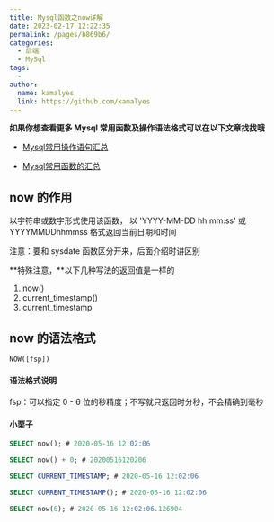 ```yaml
---
title: Mysql函数之now详解
date: 2023-02-17 12:22:35
permalink: /pages/b869b6/
categories:
  - 后端
  - MySql
tags:
  - 
author: 
  name: kamalyes
  link: https://github.com/kamalyes
---
```

**如果你想查看更多 Mysql 常用函数及操作语法格式可以在以下文章找找哦**

- [Mysql常用操作语句汇总](./59.Mysql常用操作语句汇总.md)

- [Mysql常用函数的汇总](./01.Mysql常用函数汇总.md)

now 的作用
-------

以字符串或数字形式使用该函数， 以 'YYYY-MM-DD hh:mm:ss' 或 YYYYMMDDhhmmss 格式返回当前日期和时间

注意：要和 sysdate 函数区分开来，后面介绍时讲区别

**特殊注意，**以下几种写法的返回值是一样的

1.  now()
2.  current_timestamp()
3.  current_timestamp

now 的语法格式
---------

```
NOW([fsp])
```

#### 语法格式说明

fsp：可以指定 0 - 6 位的秒精度；不写就只返回时分秒，不会精确到毫秒

#### 小栗子

```sql
SELECT now(); # 2020-05-16 12:02:06

SELECT now() + 0; # 20200516120206

SELECT CURRENT_TIMESTAMP; # 2020-05-16 12:02:06

SELECT CURRENT_TIMESTAMP(); # 2020-05-16 12:02:06

SELECT now(6); # 2020-05-16 12:02:06.126904
```
